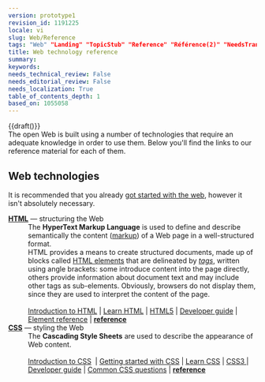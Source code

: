 ```yaml
---
version: prototype1
revision_id: 1191225
locale: vi
slug: Web/Reference
tags: "Web" "Landing" "TopicStub" "Reference" "Référence(2)" "NeedsTranslation"
title: Web technology reference
summary: 
keywords: 
needs_technical_review: False
needs_editorial_review: False
needs_localization: True
table_of_contents_depth: 1
based_on: 1055058
---
```

<p>{{draft()}}<br />
 The open Web is built using a number of technologies that require an adequate knowledge in order to use them. Below you'll find the links to our reference material for each of them.</p>

<h2 class="Documentation" id="Web_technologies">Web technologies</h2>

<p>It is recommended that you already <a href="https://developer.mozilla.org/en-US/docs/Learn/Getting_started_with_the_web">got started with the web</a>, however it isn't absolutely necessary.</p>

<dl>
 <dt><strong><a href="/en-US/docs/Glossary/HTML">HTML</a></strong> — structuring the Web</dt>
 <dd>The <strong>HyperText Markup Language</strong> is used to define and describe semantically the content (<a href="/en-US/docs/Glossary/markup">markup</a>) of a Web page in a well-structured format.<br />
 HTML provides a means to create structured documents, made up of blocks called <a href="/en-US/docs/Web/HTML/Element">HTML elements</a> that are delineated by <em><a href="/en-US/docs/Glossary/Tag">tags</a></em>, written using angle brackets: some introduce content into the page directly, others provide information about document text and may include other tags as sub-elements. Obviously, browsers do not display them, since they are used to interpret the content of the page.<br />
 <br />
 <a href="/en-US/Learn/HTML/Introduction_to_HTML">Introduction to HTML</a> | <a href="/en-US/Learn/HTML">Learn HTML</a> | <a href="/en-US/docs/Web/Guide/HTML/HTML5">HTML5</a> | <a href="/en-US/docs/Web/Guide/HTML">Developer guide</a> | <a href="/en-US/docs/Web/HTML/Element">Element reference</a> | <strong><a href="/en-US/docs/Web/HTML/Reference">reference</a></strong></dd>
 <dt><strong><a href="/en-US/docs/Glossary/CSS">CSS</a></strong> — styling the Web</dt>
 <dd>The <strong>Cascading Style Sheets</strong> are used to describe the appearance of Web content.<br />
 <br />
 <a href="/en-US/Learn/CSS/Introduction_to_CSS">Introduction to CSS</a>&nbsp; | <a href="/en-US/docs/Web/Guide/CSS/Getting_started">Getting started with CSS</a> | <a href="/en-US/Learn/CSS">Learn CSS</a> | <a href="/en-US/docs/Web/CSS/CSS3">CSS3 </a>| <a href="/en-US/docs/Web/Guide/CSS">Developer guide</a> | <a href="/en-US/docs/Web/CSS/Common_CSS_Questions">Common CSS questions</a> | <strong><a href="/en-US/docs/Web/CSS/Reference">reference</a></strong></dd>
</dl>

